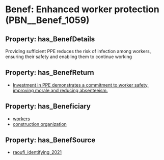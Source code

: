 # Benef: __Enhanced worker protection__ (PBN__Benef_1059)

## Property: has_BenefDetails

Providing sufficient PPE reduces the risk of infection among workers, ensuring their safety and enabling them to continue working

## Property: has_BenefReturn

* [Investment in PPE demonstrates a commitment to worker safety, improving morale and reducing absenteeism.](../BenefReturn/PBN__BenefReturn_1181)

## Property: has_Beneficiary

* [workers](../Stakeholder/PBN__Stakeholder_128)
* [construction organization](../Stakeholder/PBN__Stakeholder_427)

## Property: has_BenefSource

* [raoufi_identifying_2021](../Article/PBN__Article_220)

